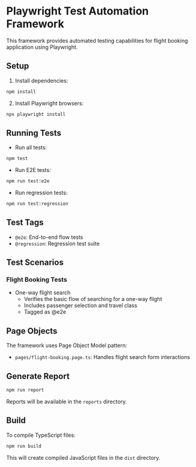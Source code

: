 # Playwright Test Automation Framework

This framework provides automated testing capabilities for flight booking application using Playwright.

## Setup

1. Install dependencies:
```bash
npm install
```

2. Install Playwright browsers:
```bash
npx playwright install
```

## Running Tests

- Run all tests:
```bash
npm test
```

- Run E2E tests:
```bash
npm run test:e2e
```

- Run regression tests:
```bash
npm run test:regression
```

## Test Tags

- `@e2e`: End-to-end flow tests
- `@regression`: Regression test suite

## Test Scenarios

### Flight Booking Tests
- One-way flight search
  - Verifies the basic flow of searching for a one-way flight
  - Includes passenger selection and travel class
  - Tagged as @e2e

## Page Objects

The framework uses Page Object Model pattern:
- `pages/flight-booking.page.ts`: Handles flight search form interactions

## Generate Report

```bash
npm run report
```

Reports will be available in the `reports` directory.

## Build

To compile TypeScript files:
```bash
npm run build
```

This will create compiled JavaScript files in the `dist` directory.
